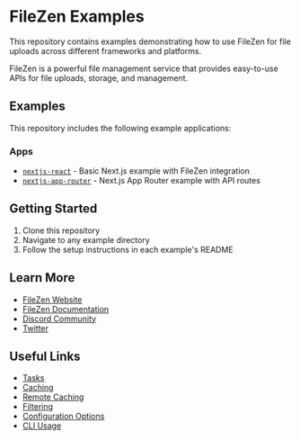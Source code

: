 # FileZen Examples

This repository contains examples demonstrating how to use FileZen for file uploads across different frameworks and platforms.

FileZen is a powerful file management service that provides easy-to-use APIs for file uploads, storage, and management.

## Examples

This repository includes the following example applications:

### Apps

- [`nextjs-react`](./apps/nextjs-react/) - Basic Next.js example with FileZen integration
- [`nextjs-app-router`](./apps/nextjs-app-router/) - Next.js App Router example with API routes

## Getting Started

1. Clone this repository
2. Navigate to any example directory
3. Follow the setup instructions in each example's README

## Learn More

- [FileZen Website](https://filezen.dev)
- [FileZen Documentation](https://docs.filezen.dev)
- [Discord Community](https://discord.gg/temp-link)
- [Twitter](https://twitter.com/temp-link)

## Useful Links

- [Tasks](https://turborepo.com/docs/crafting-your-repository/running-tasks)
- [Caching](https://turborepo.com/docs/crafting-your-repository/caching)
- [Remote Caching](https://turborepo.com/docs/core-concepts/remote-caching)
- [Filtering](https://turborepo.com/docs/crafting-your-repository/running-tasks#using-filters)
- [Configuration Options](https://turborepo.com/docs/reference/configuration)
- [CLI Usage](https://turborepo.com/docs/reference/command-line-reference)
